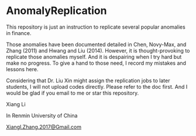 # AnomalyReplication
This repository is just an instruction to replicate several popular anomalies in finance. 

Those anomalies have been documented detailed in Chen, Novy-Max, and Zhang (2011) and Hwang and Liu (2014). However, it is thought-provoking to replicate those anomalies myself. And it is despairing when I try hard but make no progress. To give a hand to those need, I record my mistakes and lessons here. 

Considering that Dr. Liu Xin might assign the replication jobs to later students, I will not upload codes directly. Please refer to the doc first. And I would be glad if you email to me or star this repository.

Xiang Li

In Renmin University of China

Xiangl.Zhang.2017@Gmail.com
